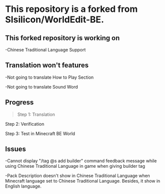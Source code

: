 # This repository is a forked from SIsilicon/WorldEdit-BE.
## This forked repository is working on
-Chinese Traditional Language Support
## Translation won't features
-Not going to translate How to Play Section

-Not going to translate Sound Word
## Progress
>Step 1: Translation

Step 2: Verification

Step 3: Test in Minecraft BE World
## Issues
-Cannot display "/tag @s add builder" command feedback message while using Chinese Traditional Language in game when giving builder tag

-Pack Description doesn't show in Chinese Traditional Language when Minecraft language set to Chinese Traditional Language. Besides, it show in English language.
